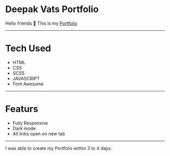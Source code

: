 # Deepak Vats Portfolio

Hello friends 👋
This is my <a href="https://deepak-vats-portfolio-v1.netlify.app/">Portfolio</a> 
<hr/>

# Tech Used

<ul>
  <li>HTML</li>
  <li>CSS</li>
  <li>SCSS</li>
  <li>JAVASCRIPT</li>
  <li>Font Awesome</li>
</ul>
<hr/>

# Featurs

<ul>
  <li>Fully Responsive</li>
  <li>Dark mode</li>
  <li>All links open on new tab</li>
</ul>
<hr/>

I was able to create my Portfolio within 3 to 4 days. 
